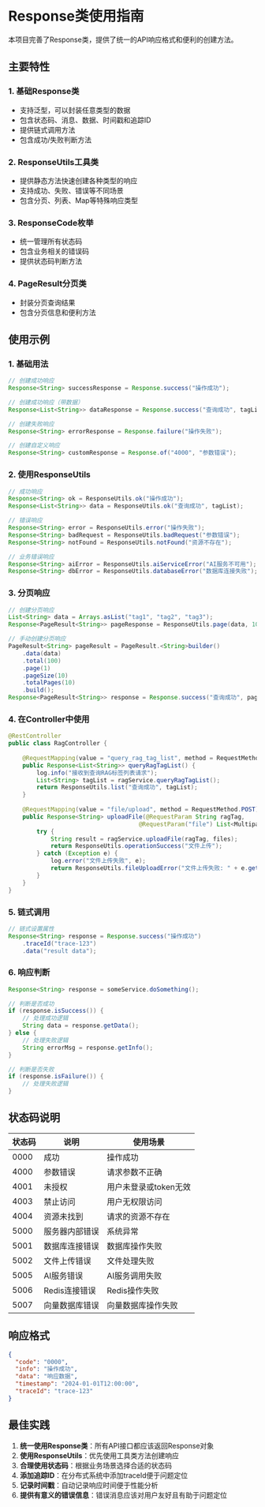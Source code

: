 # Response类使用指南

本项目完善了Response类，提供了统一的API响应格式和便利的创建方法。

## 主要特性

### 1. 基础Response类
- 支持泛型，可以封装任意类型的数据
- 包含状态码、消息、数据、时间戳和追踪ID
- 提供链式调用方法
- 包含成功/失败判断方法

### 2. ResponseUtils工具类
- 提供静态方法快速创建各种类型的响应
- 支持成功、失败、错误等不同场景
- 包含分页、列表、Map等特殊响应类型

### 3. ResponseCode枚举
- 统一管理所有状态码
- 包含业务相关的错误码
- 提供状态码判断方法

### 4. PageResult分页类
- 封装分页查询结果
- 包含分页信息和便利方法

## 使用示例

### 1. 基础用法

```java
// 创建成功响应
Response<String> successResponse = Response.success("操作成功");

// 创建成功响应（带数据）
Response<List<String>> dataResponse = Response.success("查询成功", tagList);

// 创建失败响应
Response<String> errorResponse = Response.failure("操作失败");

// 创建自定义响应
Response<String> customResponse = Response.of("4000", "参数错误");
```

### 2. 使用ResponseUtils

```java
// 成功响应
Response<String> ok = ResponseUtils.ok("操作成功");
Response<List<String>> data = ResponseUtils.ok("查询成功", tagList);

// 错误响应
Response<String> error = ResponseUtils.error("操作失败");
Response<String> badRequest = ResponseUtils.badRequest("参数错误");
Response<String> notFound = ResponseUtils.notFound("资源不存在");

// 业务错误响应
Response<String> aiError = ResponseUtils.aiServiceError("AI服务不可用");
Response<String> dbError = ResponseUtils.databaseError("数据库连接失败");
```

### 3. 分页响应

```java
// 创建分页响应
List<String> data = Arrays.asList("tag1", "tag2", "tag3");
Response<PageResult<String>> pageResponse = ResponseUtils.page(data, 100, 1, 10);

// 手动创建分页响应
PageResult<String> pageResult = PageResult.<String>builder()
    .data(data)
    .total(100)
    .page(1)
    .pageSize(10)
    .totalPages(10)
    .build();
Response<PageResult<String>> response = Response.success("查询成功", pageResult);
```

### 4. 在Controller中使用

```java
@RestController
public class RagController {
    
    @RequestMapping(value = "query_rag_tag_list", method = RequestMethod.GET)
    public Response<List<String>> queryRagTagList() {
        log.info("接收到查询RAG标签列表请求");
        List<String> tagList = ragService.queryRagTagList();
        return ResponseUtils.list("查询成功", tagList);
    }
    
    @RequestMapping(value = "file/upload", method = RequestMethod.POST)
    public Response<String> uploadFile(@RequestParam String ragTag, 
                                     @RequestParam("file") List<MultipartFile> files) {
        try {
            String result = ragService.uploadFile(ragTag, files);
            return ResponseUtils.operationSuccess("文件上传");
        } catch (Exception e) {
            log.error("文件上传失败", e);
            return ResponseUtils.fileUploadError("文件上传失败: " + e.getMessage());
        }
    }
}
```

### 5. 链式调用

```java
// 链式设置属性
Response<String> response = Response.success("操作成功")
    .traceId("trace-123")
    .data("result data");
```

### 6. 响应判断

```java
Response<String> response = someService.doSomething();

// 判断是否成功
if (response.isSuccess()) {
    // 处理成功逻辑
    String data = response.getData();
} else {
    // 处理失败逻辑
    String errorMsg = response.getInfo();
}

// 判断是否失败
if (response.isFailure()) {
    // 处理失败逻辑
}
```

## 状态码说明

| 状态码 | 说明 | 使用场景 |
|--------|------|----------|
| 0000 | 成功 | 操作成功 |
| 4000 | 参数错误 | 请求参数不正确 |
| 4001 | 未授权 | 用户未登录或token无效 |
| 4003 | 禁止访问 | 用户无权限访问 |
| 4004 | 资源未找到 | 请求的资源不存在 |
| 5000 | 服务器内部错误 | 系统异常 |
| 5001 | 数据库连接错误 | 数据库操作失败 |
| 5002 | 文件上传错误 | 文件处理失败 |
| 5005 | AI服务错误 | AI服务调用失败 |
| 5006 | Redis连接错误 | Redis操作失败 |
| 5007 | 向量数据库错误 | 向量数据库操作失败 |

## 响应格式

```json
{
  "code": "0000",
  "info": "操作成功",
  "data": "响应数据",
  "timestamp": "2024-01-01T12:00:00",
  "traceId": "trace-123"
}
```

## 最佳实践

1. **统一使用Response类**：所有API接口都应该返回Response对象
2. **使用ResponseUtils**：优先使用工具类方法创建响应
3. **合理使用状态码**：根据业务场景选择合适的状态码
4. **添加追踪ID**：在分布式系统中添加traceId便于问题定位
5. **记录时间戳**：自动记录响应时间便于性能分析
6. **提供有意义的错误信息**：错误消息应该对用户友好且有助于问题定位
